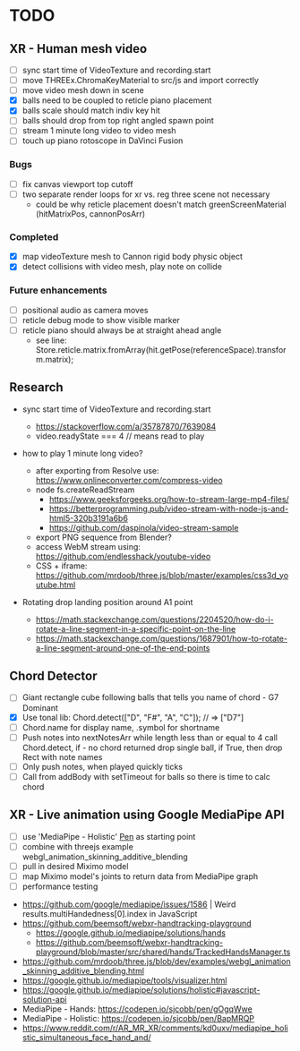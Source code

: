 # TODO

## XR - Human mesh video

- [ ] sync start time of VideoTexture and recording.start 
- [ ] move THREEx.ChromaKeyMaterial to src/js and import correctly
- [ ] move video mesh down in scene
- [x] balls need to be coupled to reticle piano placement
- [x] balls scale should match indiv key hit
- [ ] balls should drop from top right angled spawn point
- [ ] stream 1 minute long video to video mesh
- [ ] touch up piano rotoscope in DaVinci Fusion

### Bugs 

- [ ] fix canvas viewport top cutoff
- [ ] two separate render loops for xr vs. reg three scene not necessary
  - could be why reticle placement doesn't match greenScreenMaterial (hitMatrixPos, cannonPosArr)

### Completed

- [x] map videoTexture mesh to Cannon rigid body physic object
- [x] detect collisions with video mesh, play note on collide

### Future enhancements

- [ ] positional audio as camera moves
- [ ] reticle debug mode to show visible marker
- [ ] reticle piano should always be at straight ahead angle
    - see line: Store.reticle.matrix.fromArray(hit.getPose(referenceSpace).transform.matrix);

## Research

- sync start time of VideoTexture and recording.start 
  - https://stackoverflow.com/a/35787870/7639084
  - video.readyState === 4 // means read to play
- how to play 1 minute long video? 
  - after exporting from Resolve use: https://www.onlineconverter.com/compress-video
  - node fs.createReadStream
    - https://www.geeksforgeeks.org/how-to-stream-large-mp4-files/
    - https://betterprogramming.pub/video-stream-with-node-js-and-html5-320b3191a6b6
    - https://github.com/daspinola/video-stream-sample
  - export PNG sequence from Blender?
  - access WebM stream using: https://github.com/endlesshack/youtube-video
  - CSS + iframe: https://github.com/mrdoob/three.js/blob/master/examples/css3d_youtube.html

- Rotating drop landing position around A1 point
  - https://math.stackexchange.com/questions/2204520/how-do-i-rotate-a-line-segment-in-a-specific-point-on-the-line
  - https://math.stackexchange.com/questions/1687901/how-to-rotate-a-line-segment-around-one-of-the-end-points

## Chord Detector
- [ ] Giant rectangle cube following balls that tells you name of chord - G7 Dominant
- [x] Use tonal lib: Chord.detect(["D", "F#", "A", "C"]); // => ["D7"]
- [ ] Chord.name for display name, .symbol for shortname
- [ ] Push notes into nextNotesArr while length less than or equal to 4 call Chord.detect, if - no chord returned drop single ball, if True, then drop Rect with note names
- [ ] Only push notes, when played quickly ticks
- [ ] Call from addBody with setTimeout for balls so there is time to calc chord

## XR - Live animation using Google MediaPipe API

- [ ] use 'MediaPipe - Holistic' [Pen](https://codepen.io/sjcobb/pen/BapMRQP) as starting point
- [ ] combine with threejs example webgl_animation_skinning_additive_blending
- [ ] pull in desired Miximo model
- [ ] map Miximo model's joints to return data from MediaPipe graph
- [ ] performance testing

- https://github.com/google/mediapipe/issues/1586 | Weird results.multiHandedness[0].index in JavaScript
- https://github.com/beemsoft/webxr-handtracking-playground
  - https://google.github.io/mediapipe/solutions/hands
  - https://github.com/beemsoft/webxr-handtracking-playground/blob/master/src/shared/hands/TrackedHandsManager.ts
- https://github.com/mrdoob/three.js/blob/dev/examples/webgl_animation_skinning_additive_blending.html
- https://google.github.io/mediapipe/tools/visualizer.html
-  https://google.github.io/mediapipe/solutions/holistic#javascript-solution-api
- MediaPipe - Hands: https://codepen.io/sjcobb/pen/gOgqWwe
- MediaPipe - Holistic: https://codepen.io/sjcobb/pen/BapMRQP
- https://www.reddit.com/r/AR_MR_XR/comments/kd0uxv/mediapipe_holistic_simultaneous_face_hand_and/